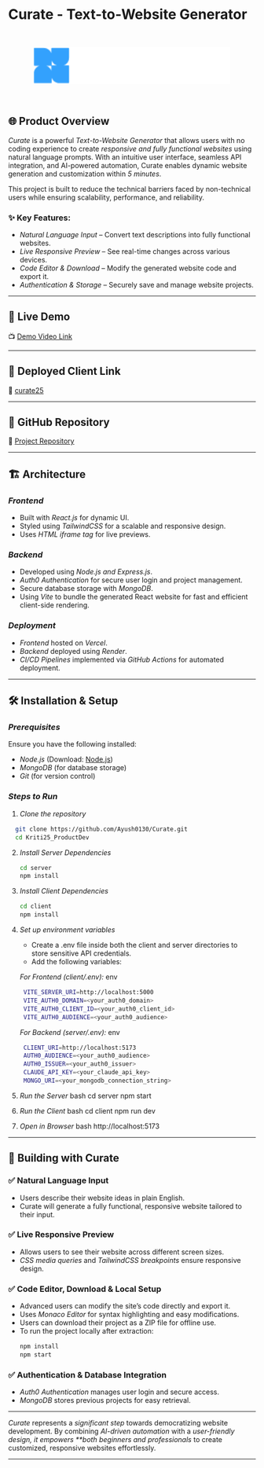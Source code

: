 # Curate - Text-to-Website Generator

<br />
<p align="center">
  <img src="client/public/images/logo-text.png" alt="Curate Logo" width="400"/>
</p>
<br />

## 🌐 Product Overview

_Curate_ is a powerful _Text-to-Website Generator_ that allows users with no coding experience to create _responsive and fully functional websites_ using natural language prompts.
With an intuitive user interface, seamless API integration, and AI-powered automation, Curate enables dynamic website generation and customization within _5 minutes_.

This project is built to reduce the technical barriers faced by non-technical users while ensuring scalability, performance, and reliability.

### ✨ Key Features:

-   _Natural Language Input_ – Convert text descriptions into fully functional websites.
-   _Live Responsive Preview_ – See real-time changes across various devices.
-   _Code Editor & Download_ – Modify the generated website code and export it.
-   _Authentication & Storage_ – Securely save and manage website projects.

---

## 🚀 Live Demo

📺 [Demo Video Link](https://drive.google.com/file/d/1CjHo5Weh7G0gfPRnZY0XQ4LUUxCA_SRz/view?usp=sharing)

---

## 🔗 Deployed Client Link

🔗 [curate25](https://curate2025.vercel.app/)

---

## 🔗 GitHub Repository

🔗 [Project Repository](https://github.com/Ayush0130/Curate)

---

## 🏗️ Architecture

### _Frontend_

-   Built with _React.js_ for dynamic UI.
-   Styled using _TailwindCSS_ for a scalable and responsive design.
-   Uses _HTML iframe tag_ for live previews.

### _Backend_

-   Developed using _Node.js and Express.js_.
-   _Auth0 Authentication_ for secure user login and project management.
-   Secure database storage with _MongoDB_.
-   Using _Vite_ to bundle the generated React website for fast and efficient client-side rendering.

### _Deployment_

-   _Frontend_ hosted on _Vercel_.
-   _Backend_ deployed using _Render_.
-   _CI/CD Pipelines_ implemented via _GitHub Actions_ for automated deployment.

---

## 🛠️ Installation & Setup

### _Prerequisites_

Ensure you have the following installed:

-   _Node.js_ (Download: [Node.js](https://nodejs.org/))
-   _MongoDB_ (for database storage)
-   _Git_ (for version control)

### _Steps to Run_

1. _Clone the repository_
 ```sh
   git clone https://github.com/Ayush0130/Curate.git
   cd Kriti25_ProductDev
```

2. _Install Server Dependencies_
   ```sh
   cd server
   npm install
   ```
4. _Install Client Dependencies_
   ```sh
   cd client
   npm install
   ```

5. _Set up environment variables_

    - Create a .env file inside both the client and server directories to store sensitive API credentials.
    - Add the following variables:

    _For Frontend (client/.env):_
    env
   ```sh
    VITE_SERVER_URI=http://localhost:5000
    VITE_AUTH0_DOMAIN=<your_auth0_domain>
    VITE_AUTH0_CLIENT_ID=<your_auth0_client_id>
    VITE_AUTH0_AUDIENCE=<your_auth0_audience>
   ```

    _For Backend (server/.env):_
    env
   ```sh
    CLIENT_URI=http://localhost:5173
    AUTH0_AUDIENCE=<your_auth0_audience>
    AUTH0_ISSUER=<your_auth0_issuer>
    CLAUDE_API_KEY=<your_claude_api_key>
    MONGO_URI=<your_mongodb_connection_string>
   ```

7. _Run the Server_
   bash
   cd server
   npm start
8. _Run the Client_
   bash
   cd client
   npm run dev

9. _Open in Browser_
   bash
   http://localhost:5173

---

## 🔧 Building with Curate

### ✅ Natural Language Input

-   Users describe their website ideas in plain English.
-   Curate will generate a fully functional, responsive website tailored to their input.
<!--- *Claude API* processes the input to generate structured website content.-->

### ✅ Live Responsive Preview

-   Allows users to see their website across different screen sizes.
-   _CSS media queries_ and _TailwindCSS breakpoints_ ensure responsive design.

<!--### ✅ Drag & Drop Customization
- Users can easily modify their website layout using an intuitive drag-and-drop builder.
- Components such as text, images, buttons, and sections can be repositioned seamlessly.
- Ensures flexibility without needing to write code. -->

### ✅ Code Editor, Download & Local Setup

-   Advanced users can modify the site’s code directly and export it.
-   Uses _Monaco Editor_ for syntax highlighting and easy modifications.
-   Users can download their project as a ZIP file for offline use.
-   To run the project locally after extraction:
    ```sh
    npm install
    npm start
    ```

### ✅ Authentication & Database Integration

-   _Auth0 Authentication_ manages user login and secure access.
-   _MongoDB_ stores previous projects for easy retrieval.

---

_Curate_ represents a _significant step_ towards democratizing website development. By combining _AI-driven automation_ with a _user-friendly design, it empowers \*\*both beginners and professionals_ to create customized, responsive websites effortlessly.

---
